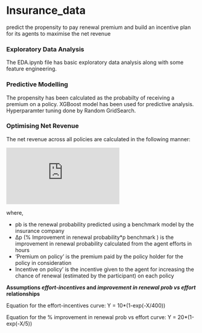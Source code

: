 # Insurance_data
predict the propensity to pay renewal premium and build an incentive plan for its agents to maximise the net revenue 

### Exploratory Data Analysis
The EDA.ipynb file has basic exploratory data analysis along with some feature engineering. 

### Predictive Modelling
The propensity has been calculated as the probabilty of receiving a premium on a policy. XGBoost model has been used for predictive analysis. Hyperparamter tuning  done by Random GridSearch. 

### Optimising Net Revenue
The net revenue across all policies are calculated in the following manner:

![img](http://latex.codecogs.com/svg.latex?Total%5C%2CRevenue%3D%5Csum_%7Bacross%5C%2Call%5C%2Cpolicies%7D%28p_%7Bb%7D%2B%5CDelta+p%29%2Apremium%5C%2Con%5C%2Cpolicy+-+Incentives%5C%2Con%5C%2Cpolicy+%29)

where, 
* pb is the renewal probability predicted using a benchmark model by the insurance company
* ∆p (% Improvement in renewal probability*p benchmark ) is the improvement in renewal probability calculated from the agent efforts in hours
* ‘Premium on policy’ is the premium paid by the policy holder for the policy in consideration
* Incentive on policy’ is the incentive given to the agent for increasing the chance of renewal (estimated by the participant) on each policy


**Assumptions _effort-incentives_ and _improvement in renewal prob vs effort_ relationships**

Equation for the effort-incentives curve: Y = 10*(1-exp(-X/400))

Equation for the % improvement in renewal prob vs effort curve:
Y = 20*(1-exp(-X/5))
